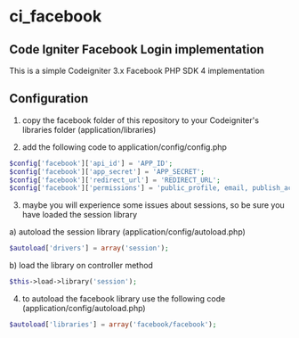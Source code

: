 # ci_facebook

Code Igniter Facebook Login implementation
-----

This is a simple Codeigniter 3.x Facebook PHP SDK 4 implementation

Configuration
------

1. copy the facebook folder of this repository to your Codeigniter's libraries folder (application/libraries)

2. add the following code to application/config/config.php

```php
$config['facebook']['api_id'] = 'APP_ID';
$config['facebook']['app_secret'] = 'APP_SECRET';
$config['facebook']['redirect_url'] = 'REDIRECT_URL';
$config['facebook']['permissions'] = 'public_profile, email, publish_actions';
```

3. maybe you will experience some issues about sessions, so be sure you have loaded the session library

a) autoload the session library (application/config/autoload.php)

```php
$autoload['drivers'] = array('session');
```

b) load the library on controller method

```php
$this->load->library('session');
```

4. to autoload the facebook library use the following code (application/config/autoload.php)

```php
$autoload['libraries'] = array('facebook/facebook');
```